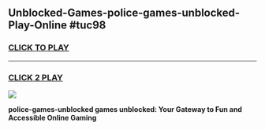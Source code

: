 
## Unblocked-Games-police-games-unblocked-Play-Online #tuc98
<h3>
<a href="https://news.freeplayer.one?title=police-games-unblocked&ref=3">CLICK TO PLAY</a></h3>
<hr>

<h3>
<a href="https://news.freeplayer.one?title=police-games-unblocked&ref=3">CLICK 2 PLAY</a>
  
</h3>

<a href="https://news.freeplayer.one?title=police-games-unblocked&ref=3"><img src="https://clearcache.store/games.png"></a>


**police-games-unblocked games unblocked: Your Gateway to Fun and Accessible Online Gaming**
